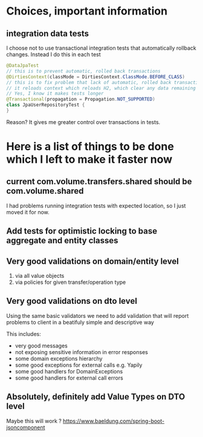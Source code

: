 # Choices, important information

## integration data tests

I choose not to use transactional integration tests that automatically rollback changes. 
Instead I do this in each test

```java
@DataJpaTest
// this is to prevent automatic, rolled back transactions
@DirtiesContext(classMode = DirtiesContext.ClassMode.BEFORE_CLASS)
// this is to fix problem that lack of automatic, rolled back transactions causes
// it reloads context which reloads H2, which clear any data remaining from previous tests
// Yes, I know it makes tests longer
@Transactional(propagation = Propagation.NOT_SUPPORTED)
class JpaUserRepositoryTest {
}
```
Reason? It gives me greater control over transactions in tests.  

# Here is a list of things to be done which I left to make it faster now

## current com.volume.transfers.shared should be com.volume.shared

I had problems running integration tests with expected location, so I just moved it for now.

## Add tests for optimistic locking to base aggregate and entity classes

## Very good validations on domain/entity level

1. via all value objects
2. via policies for given transfer/operation type


## Very good validations on dto level

Using the same basic validators we need to add validation that will report problems to client in a beatifuly simple and descriptive way

This includes:
- very good messages
- not exposing sensitive information in error responses
- some domain exceptions hierarchy
- some good exceptions for external calls e.g. Yapily
- some good handlers for DomainExceptions
- some good handlers for external call errors

## Absolutely, definitely add Value Types on DTO level

Maybe this will work ? https://www.baeldung.com/spring-boot-jsoncomponent


